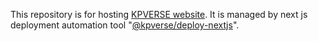 This repository is for hosting [KPVERSE website](https://kpverse.in). It is managed by next js deployment automation tool "[@kpverse/deploy-nextjs](https://npmjs.com/package/@kpverse/deploy-nextjs)".
